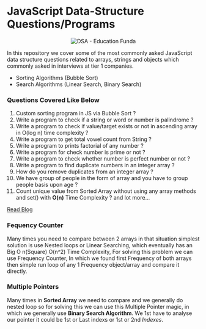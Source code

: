 # JavaScript Data-Structure Questions/Programs

<p align="center">
  <img src="https://i.postimg.cc/rmd6DfZD/dsa.jpg" alt="DSA - Education Funda"/>
</p>

In this repository we cover some of the most commonly asked JavaScript data structure questions related to arrays, strings and objects which commonly asked in interviews at tier 1 companies.

- Sorting Algorithms (Bubble Sort)
- Search Algorithms (Linear Search, Binary Search)

### Questions Covered Like Below

1. Custom sorting program in JS via Bubble Sort ?
2. Write a program to check if a string or word or number is palindrome ?
3. Write a program to check if value/target exists or not in ascending array in O(log n) time complexity ?
4. Write a program to get total vowel count from String ?
5. Write a program to prints factorial of any number ?
6. Write a program for check number is prime or not ?
7. Write a program to check whether number is perfect number or not ?
8. Write a program to find duplicate numbers in an integer array ?
9. How do you remove duplicates from an integer array ?
10. We have group of people in the form of array and you have to group people basis upon age ?
11. Count unique value from Sorted Array without using any array methods and set() with **O(n)** Time Complexity ?
and lot more...

[Read Blog](https://www.linkedin.com/pulse/javascript-most-commonly-asked-data-structure-questions-sanjay-kumar/)

### Fequency Counter

Many times you need to compare between 2 arrays in that situation simplest solution is use Nested loops or Linear Searching, which eventually has an Big O n(Square) O(n^2) Time Complexity, For solving this problem we can use Frequency Counter, In which we found first Frequency of both arrays then simple run loop of any 1 Frequency object/array and compare it directly.


### Multiple Pointers

Many times in **Sorted Array** we need to compare and we generally do nested loop so for solving this we can use this Multiple Pointer magic, in which we generally use **Binary Search Algorithm**. We 1st have to analyse our pointer it could be 1st or Last indexs or 1st or 2nd *Indexes*.

